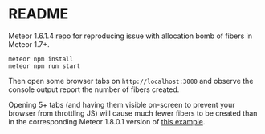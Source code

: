 # README

Meteor 1.6.1.4 repo for reproducing issue with allocation bomb of fibers in Meteor 1.7+.

```
meteor npm install
meteor npm run start
```

Then open some browser tabs on `http://localhost:3000` and observe the console output report the number of fibers created.

Opening 5+ tabs (and having them visible on-screen to prevent your browser from throttling JS) will cause much fewer fibers to be created than in the corresponding Meteor 1.8.0.1 version of [this example](https://github.com/ebbe-brandstrup/meteor-1.8-fibers-regression-reproduction).
